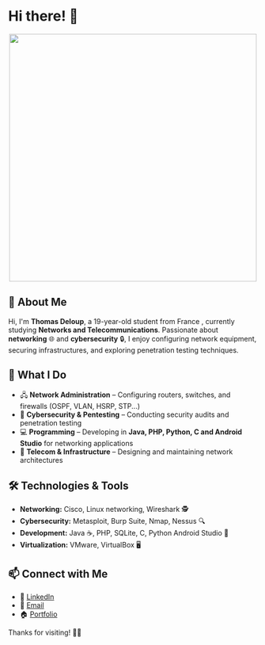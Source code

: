 # Hi there! 👋

<p align="center">
  <img src="https://media2.giphy.com/media/v1.Y2lkPTc5MGI3NjExYXF0aWx6Z2Q3em50Y3Vmc3VwbDR2eTI3dTFnOGV2a3phaDZ4ZXFraCZlcD12MV9pbnRlcm5hbF9naWZfYnlfaWQmY3Q9Zw/T3cG4taxiqAOZ7JzoE/giphy.gif" width="500px">
</p>

## 🚀 About Me

Hi, I'm **Thomas Deloup**, a 19-year-old student from France , currently studying **Networks and Telecommunications**. Passionate about **networking** 🌐 and **cybersecurity** 🔒, I enjoy configuring network equipment, securing infrastructures, and exploring penetration testing techniques.

## 💼 What I Do
- 🖧 **Network Administration** – Configuring routers, switches, and firewalls (OSPF, VLAN, HSRP, STP...)
- 🔐 **Cybersecurity & Pentesting** – Conducting security audits and penetration testing
- 💻 **Programming** – Developing in **Java, PHP, Python, C and Android Studio** for networking applications
- 📡 **Telecom & Infrastructure** – Designing and maintaining network architectures

## 🛠️ Technologies & Tools
- **Networking:** Cisco, Linux networking, Wireshark 🕵️
- **Cybersecurity:** Metasploit, Burp Suite, Nmap, Nessus 🔍
- **Development:** Java ☕, PHP, SQLite, C, Python Android Studio 📱
- **Virtualization:** VMware, VirtualBox 🖥️

## 📫 Connect with Me
- 💼 [LinkedIn](https://www.linkedin.com/in/thomasdeloup/)
- 📧 [Email](mailto:thomas.deloup@etu.unice.fr)
- 🏠 [Portfolio](https://deloup.odoo.com)

Thanks for visiting! 🚀✨

